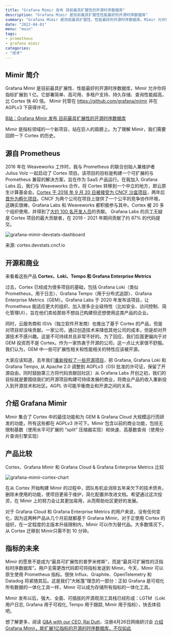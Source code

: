 ```yaml
---
title: "Grafana Mimir 发布 目前最具扩展性的开源时序数据库"
description: "Grafana Mimir 是目前最具扩展性性能最好的开源时序数据库"
summary: "Grafana Mimir 是目前最具扩展性、性能最好的开源时序数据库，Mimir 允许你将指标扩展到 1 亿。它部署简单、高可用、多租户支持、持久存储、查询性能超高，比 Cortex 快 40 倍。 Mimir 托管在 https://github.com/grafana/mimir 并在 AGPLv3 下获得许可。"
date: "2022-04-01"
menu: "main"
tags:
- prometheus
- grafana mimir
categories:
- "技术"
---
```


## Mimir 简介
Grafana Mimir 是目前最具扩展性、性能最好的开源时序数据库，Mimir 允许你将指标扩展到 1 亿。它部署简单、高可用、多租户支持、持久存储、查询性能超高，比 Cortex 快 40 倍。 Mimir 托管在 https://github.com/grafana/mimir 并在 AGPLv3 下获得许可。

[B站：Grafana Mimir 发布 目前最具扩展性的开源时序数据库](https://www.bilibili.com/video/BV1s34y1s7sw/)

Mimir 是指标领域的一个新项目，站在巨人的肩膀上。为了理解 Mimir，我们需要回顾一下 Cortex 的历史。

## 源自 Prometheus

2016 年在 Weaveworks 工作时，我与 Prometheus 的联合创始人兼维护者 Julius Volz 一起启动了 Cortex 项目。该项目的目标是构建一个可扩展的与 Prometheus 兼容的解决方案，旨在作为 SaaS 产品运行。在我加入 Grafana Labs 后，我们与 Weaveworks 合作，将 Cortex 转移到一个中立的地方，即云原生计算基金会。[Cortex 于 2018 年 9 月 20 日被接受为 CNCF 沙盒项目](https://www.cncf.io/blog/2018/09/20/cncf-to-host-cortex-in-the-sandbox/?pg=blog&plcmt=body-txt)，两年后[晋升为孵化项目](https://www.cncf.io/blog/2020/08/20/toc-welcomes-cortex-as-an-incubating-project/?pg=blog&plcmt=body-txt)。CNCF 为两个公司在项目上提供了一个公平的竞争协作环境，这确实很棒，Grafana Labs 和 Weaveworks 都积极参与其中。Cortex 被 20 多个组织使用，并得到了[大约 100 名开发人员](https://github.com/cortexproject/cortex/graphs/contributors)的贡献。 Grafana Labs 的员工无疑是 Cortex 项目的最大贡献者，在 2019 - 2021 年期间贡献了约 87% 的代码提交。

![grafana-mimir-devstats-dashboard](/posts/2204/announcing-grafana-mimir/grafana-mimir-devstats-dashboard.png)

来源: cortex.devstats.cncf.io

## 开源和商业

来看看这些产品 **Cortex、Loki、Tempo 和 Grafana Enterprise Metrics**

过去，Cortex 已经成为很多项目的基础，包括 Grafana Loki（类似 Prometheus，用于日志）、Grafana Tempo（用于分布式追踪）、Grafana Enterprise Metrics（GEM）。Grafana Labs 于 2020 年发布该项目，让 Prometheus 能适应更大的组织、加入很多企业级特性（比如安全、访问控制、简化管理UI），旨在他们卖给那些不想自己构建但还想使用这类产品的企业。

同时，云服务商和 ISVs（独立软件开发商）也推出了基于 Cortex 的产品，但是对项目却没啥贡献。一家公司，通过创造技术来降低其他公司的成本，但是却对开源技术不感兴趣。这是不可持续并且非常不好的。为了回应，我们后面更偏向于对 GEM 投资而不是 Cortex。作为一家热衷于开源的公司，这一点让大家很不舒服。我们认为，GEM 中一些可扩展性相关和性能相关的特性应该被开源。

大家应该知道，去年我们[重新授权了一些开源项目](https://grafana.com/blog/2021/04/20/grafana-loki-tempo-relicensing-to-agplv3/?pg=blog&plcmt=body-txt)，把 Grafana, Grafana Loki 和 Grafana Tempo, 从 Apache 2.0 调整到 AGPLv3（OSI 批准的许可证，保留了开源自由，同时鼓励第三方将代码贡献回社区）从 Grafana Labs 开创之初，我们的目标就是要围绕我们的开源项目构建可持续发展的商业，将商业产品的收入重新投入到开源技术和社区。AGPL 许可能平衡商业和开源之间的关系。

## 介绍 Grafana Mimir

Mimir 集合了 Cortex 中的最佳功能和为 GEM & Grafana Cloud 大规模运行而研发的功能，所有这些都在 AGPLv3 许可下。Mimir 包含以前的商业功能，包括无限制基数（使用水平可扩展的 “split” 压缩器实现）和快速、高基数查询（使用分片查询引擎实现）

## 产品比较

Cortex、Grafana Mimir 和 Grafana Cloud & Grafana Enterprise Metrics 比较

![grafana-mimir-cortex-chart](/posts/2204/announcing-grafana-mimir/grafana-mimir-cortex-chart.svg)

在从 Cortex 开始构建 Mimir 的过程中，团队有机会消除五年来欠下的技术债务，删除未使用的功能，使项目更易于维护，简化配置并改进文档。希望通过这次投资，在 Mimir 上的努力会让其更加易用，从而帮助社区更好的发展。

对于 Grafana Cloud 和 Grafana Enterprise Metrics 的用户来说，没有任何变化，因为这两种产品从几个月前就都基于 Grafana Mimir。对于正使用 Cortex 的组织，在一定程度的主版本升级限制内，Mimir 可以作为替代品。大多数情况下，从 Cortex 迁移到 Mimir只需不到 10 分钟。

## 指标的未来

Mimir 的愿景不是成为“最具可扩展性的普罗米修斯”，而是“最具可扩展性的泛指标时序数据库”。用户无需更改代码即可将指标发送到 Mimir。今天，Mimir 可以原生使用 Prometheus 指标。很快 Influx、Graphite、OpenTelemetry 和 Datadog 将紧随其后。这是我们“大帐篷”理念的一部分：正如 Grafana 是可视化所有数据的一体化工具一样，Mimir 可以成为存储所有指标的一体化工具。

Mimir 发布以后，强大、全面、可插拔的开源观测工具栈已经形成：LGTM（Loki 用户日志, Grafana 用于可视化, Tempo 用于跟踪, Mimir 用于指标），快去体验吧。

想了解更多，阅读 [Q&A with our CEO, Raj Dutt](https://grafana.com/blog/2022/03/30/qa-with-our-ceo-about-grafana-mimir/?pg=blog&plcmt=body-txt)，注册4月26日网络研讨会 [介绍 Grafana Mimir，能扩展1亿指标的开源的时序数据库，不仅如此](https://grafana.com/go/webinar/intro-to-grafana-mimir/?pg=blog&plcmt=body-txt)